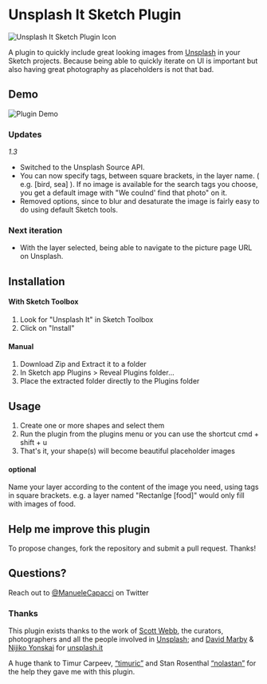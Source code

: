 # Unsplash It Sketch Plugin

![Unsplash It Sketch Plugin Icon](/assets/icon_small.png?raw=true "Unsplash It Sketch Plugin Icon")

A plugin to quickly include great looking images from [Unsplash](https://unsplash.com/) in your Sketch projects.
Because being able to quickly iterate on UI is important but also having great photography as placeholders is not that bad.


## Demo
![Plugin Demo](/assets/demo.gif?raw=true "Unsplash It Sketch Plugin Demo Animation")


### Updates
*1.3*
- Switched to the Unsplash Source API.
- You can now specify tags, between square brackets, in the layer name. ( e.g. [bird, sea] ). If no image is available for the search tags you choose, you get a default image with "We coulnd' find that photo" on it.
- Removed options, since to blur and desaturate the image is fairly easy to do using default Sketch tools.

### Next iteration
- With the layer selected, being able to navigate to the picture page URL on Unsplash.


## Installation
#### With Sketch Toolbox
1. Look for "Unsplash It" in Sketch Toolbox
2. Click on "Install"

#### Manual
1. Download Zip and Extract it to a folder
2. In Sketch app Plugins > Reveal Plugins folder...
3. Place the extracted folder directly to the Plugins folder


## Usage

1. Create one or more shapes and select them
2. Run the plugin from the plugins menu or you can use the shortcut cmd + shift + u
3. That's it, your shape(s) will become beautiful placeholder images

#### optional
Name your layer according to the content of the image you need, using tags in square brackets. e.g. a layer named "Rectanlge [food]" would only fill with images of food.


## Help me improve this plugin
To propose changes, fork the repository and submit a pull request. Thanks!

## Questions?
Reach out to [@ManueleCapacci](https://twitter.com/ManueleCapacci) on Twitter


### Thanks
This plugin exists thanks to the work of
[Scott Webb](https://twitter.com/scotty_webb), the curators, photographers and all the people involved in [Unsplash](https://unsplash.com/);
and [David Marby](http://dmarby.se/) & [Nijiko Yonskai](https://github.com/Nijikokun) for [unsplash.it](https://unsplash.it/)

A huge thank to Timur Carpeev, [“timuric”](https://github.com/timuric/) and Stan Rosenthal [“nolastan”](https://github.com/nolastan) for the help they gave me with this plugin.
